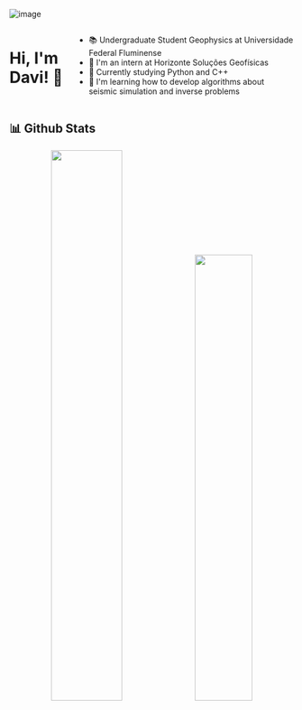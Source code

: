 ![image](https://media.discordapp.net/attachments/581156177199628300/1213353658348077057/kazusacrop.jpg?ex=6669d767&is=666885e7&hm=35d516cf4d4693b297c1dc02358dbfe0264e76ca3c5f2e1b954c3c8eaf2d7123&=&format=webp&width=1439&height=492)
<div style="display: flex; width: 100%;">
    <h1>Hi, I'm Davi! 👋</h1>
    <ul>
        <li> 
            📚 Undergraduate Student Geophysics at Universidade Federal Fluminense
        </li>
        <li>
           🚀 I'm an intern at Horizonte Soluções Geofísicas
        </li>
        <li>
            🐍 Currently studying Python and C++
        </li>
        <li>
           🗻 I'm learning how to develop algorithms about seismic simulation and inverse problems
        </li>
    </ul>
</div>

## **📊 Github Stats**
<div>
    <p align="center"><img width="50%" src="https://github-readme-stats.vercel.app/api?username=davimgeo&show_icons=true&count_private=true&theme=react&hide_border=true&bg_color=0D1117"/> <img width="45%" src="https://github-readme-stats.vercel.app/api/top-langs/?username=davimgeo&show_icons=true&count_private=true&theme=react&hide_border=true&bg_color=0D1117&layout=compact"/>
</p>   
</div>
